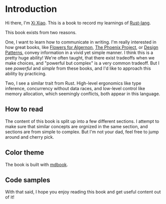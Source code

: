 # Introduction

Hi there, I'm [Xi Xiao](http://xixiao.info). This is a book to record my learnings
of [Rust-lang](https://www.rust-lang.org/).

This book exists from two reasons.

One, I want to learn how to communicate in writing. I'm really interested in how
great books, like [Flowers for Algernon][ffa], [The Phoenix Project][tpp], or
[Design Patterns][dp], convey information in a vivid yet simple manner. I think
this is a pretty huge ability! We're often taught, that there exist tradeoffs
when we make choices, and "powerful but complex" is a very common tradeoff. But
I see *powerful* and *simple* from these books, and I'd like to approach this
ability by practicing.

Two, I see a similar trait from Rust. High-level ergonomics like type inference,
concurrency without data races, and low-level control like memory allocation,
which seemingly conflicts, both appear in this language.

## How to read

The content of this book is split up into a few different sections. I attempt to
make sure that similar concepts are orgnized in the same section, and sections
are from simple to complex. But I'm not your dad, feel free to jump around and
cherry pick.

## Color theme

The book is built with [mdbook](https://github.com/rust-lang/mdBook).

## Code samples


With that said, I hope you enjoy reading this book and get useful content
out of it!

[ffa]: https://www.amazon.com/Flowers-Algernon-Daniel-Keyes/dp/015603008X
[tpp]: https://www.amazon.com/Phoenix-Project-DevOps-Helping-Business/dp/0988262592,
[dp]: https://www.amazon.com/Design-Patterns-Elements-Reusable-Object-Oriented/dp/0201633612?s=books&sr=1-1

